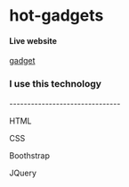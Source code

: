 # hot-gadgets

<h4>Live website</h4>
<a href="https://foysalcodeio.github.io/hot-gadgets/"> gadget </a>

<h3> I use this technology </h3>
-------------------------------
<p>HTML</p>
<p>CSS</p>
<p>Boothstrap</p>
<p>JQuery</p>

